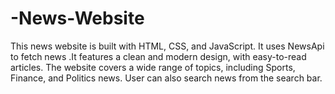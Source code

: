 # -News-Website
This news website is built with HTML, CSS, and JavaScript. It uses NewsApi to fetch news .It features a clean and modern design, with easy-to-read articles. The website covers a wide range of topics, including Sports, Finance, and Politics news. User can also search news from the search bar.
